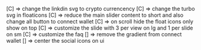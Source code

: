 [C] => change the linkdin svg to crypto currencency 
[C] => change the turbo svg in floaticons 
[C] => reduce the main slider content to short and also change all button to connect wallet
[C] => on scroll hide the float icons only show on top 
[C] => customize the slide with 3 per view on lg and 1 per slide on sm 
[C] => customize the faq
[] => remove the gradient from connect wallet
[] => center the social icons on ui 